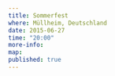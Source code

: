 ```yaml
---
title: Sommerfest
where: Müllheim, Deutschland
date: 2015-06-27
time: "20:00"
more-info: 
map:
published: true
---
```

